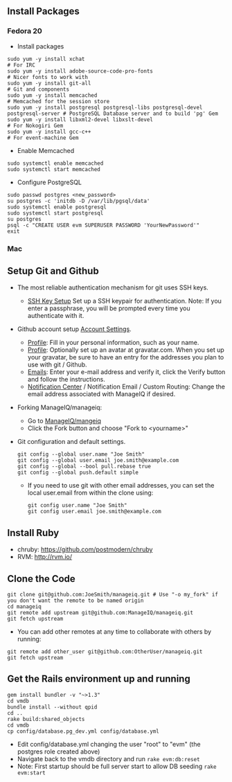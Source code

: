 ## Install Packages

### Fedora 20

  * Install packages
  
  ```
  sudo yum -y install xchat                                                         # For IRC
  sudo yum -y install adobe-source-code-pro-fonts                                   # Nicer fonts to work with
  sudo yum -y install git-all                                                       # Git and components
  sudo yum -y install memcached                                                     # Memcached for the session store
  sudo yum -y install postgresql postgresql-libs postgresql-devel postgresql-server # PostgreSQL Database server and to build 'pg' Gem
  sudo yum -y install libxml2-devel libxslt-devel                                     # For Nokogiri Gem
  sudo yum -y install gcc-c++                                                       # For event-machine Gem
  ```
  
  * Enable Memcached
  
  ```
  sudo systemctl enable memcached
  sudo systemctl start memcached
  ```

  * Configure PostgreSQL
  
  ```
  sudo passwd postgres <new_password>
  su postgres -c 'initdb -D /var/lib/pgsql/data'
  sudo systemctl enable postgresql
  sudo systemctl start postgresql
  su postgres
  psql -c "CREATE USER evm SUPERUSER PASSWORD 'YourNewPassword'"
  exit
  ```

### Mac


## Setup Git and Github

* The most reliable authentication mechanism for git uses SSH keys.
  * [SSH Key Setup](https://help.github.com/articles/generating-ssh-keys) Set up a SSH keypair for authentication.  Note: If you enter a passphrase, you will be prompted every time you authenticate with it.

* Github account setup [Account Settings](https://github.com/settings).
  * [Profile](https://github.com/settings/profile): Fill in your personal information, such as your name.
  * [Profile](https://github.com/settings/profile): Optionally set up an avatar at gravatar.com.  When you set up your gravatar, be sure to have an entry for the addresses you plan to use with git / Github.
  * [Emails](https://github.com/settings/emails): Enter your e-mail address and verify it, click the Verify button and follow the instructions.
  * [Notification Center](https://github.com/settings/notifications) / Notification Email / Custom Routing: Change the email address associated with ManageIQ if desired.
* Forking ManageIQ/manageiq:
  * Go to [ManageIQ/mangeiq](https://github.com/ManageIQ/manageiq)
  * Click the Fork button and choose "Fork to \<yourname\>"

* Git configuration and default settings.

  ```
  git config --global user.name "Joe Smith"
  git config --global user.email joe.smith@example.com
  git config --global --bool pull.rebase true
  git config --global push.default simple
  ```
  * If you need to use git with other email addresses, you can set the local user.email from within the clone using:
  
     ```
    git config user.name "Joe Smith"
    git config user.email joe.smith@example.com
     ```

## Install Ruby

  * chruby: https://github.com/postmodern/chruby
  * RVM: http://rvm.io/

## Clone the Code

  ```
  git clone git@github.com:JoeSmith/manageiq.git # Use "-o my_fork" if you don't want the remote to be named origin
  cd manageiq
  git remote add upstream git@github.com:ManageIQ/manageiq.git
  git fetch upstream
  ```
  
  * You can add other remotes at any time to collaborate with others by running:
  
  ```
  git remote add other_user git@github.com:OtherUser/manageiq.git
  git fetch upstream
  ```


## Get the Rails environment up and running

  ```
  gem install bundler -v "~>1.3"
  cd vmdb
  bundle install --without qpid
  cd ..
  rake build:shared_objects
  cd vmdb
  cp config/database.pg_dev.yml config/database.yml
  ```
  
  * Edit config/database.yml changing the user "root" to "evm" (the postgres role created above)
  * Navigate back to the vmdb directory and run `rake evm:db:reset`
  * Note: First startup should be full server start to allow DB seeding `rake evm:start`
